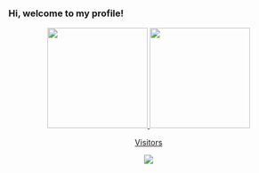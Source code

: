### Hi, welcome to my profile!

<div align="center">
  <a href="https://github.com/Jozo233">
  <img height="180em" src="https://github-readme-stats.vercel.app/api?username=Jozo233&show_icons=true&theme=dark&include_all_commits=true&count_private=true"/>
  <img height="180em" src="https://github-readme-stats.vercel.app/api/top-langs/?username=Jozo233&layout=compact&langs_count=7&theme=dark"/ > 
<br>
<div> 
  <p align="center">Visitors</p>
  <p align="center"><img alingn="center" src="https://profile-counter.glitch.me/Jozo233/count.svg"/></p>
 
 
</div>
